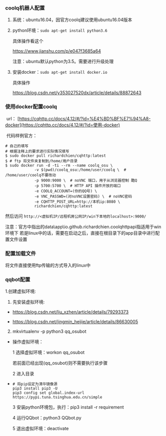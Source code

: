 ### coolq机器人配置

1. 系统：ubuntu16.04，因官方coolq建议使用ubuntu16.04版本

2. python环境：`sudo apt-get install python3.6`

   具体操作看这个

    https://www.jianshu.com/p/e047f3685a64 

   注意：ubuntu默认python为3.5。需要进行升级处理

3. 安装docker：`sudo apt-get install docker.io`

   具体操作

   https://blog.csdn.net/y353027520dx/article/details/88872643 

### 使用docker配置coolq

​	url： [https://cqhttp.cc/docs/4.12/#/?id=%E4%BD%BF%E7%94%A8-docker](https://cqhttp.cc/docs/4.12/#/?id=使用-docker) 

​	代码样例官方：

```shell
# 自己的填写
# 根据注释上的要求进行实际情况填写
$ sudo docker pull richardchien/cqhttp:latest
$ # ftp 将文件夹复制到/home/用户目录
$ sudo docker run -d -ti --rm --name coolq_osu \
             -v $(pwd)/coolq_osu:/home/user/coolq \  # /home/user/coolq不要改动
             -p 9000:9000 \  # noVNC 端口，用于从浏览器控制 酷Q
             -p 5700:5700 \  # HTTP API 插件开放的端口
             -e COOLQ_ACCOUNT=(你的QQ号) \
             -e VNC_PASSWD=(对noVNC设置密码) \  # noVNC密码
             -e CQHTTP_POST_URL=http://本机ip:8080 \
             richardchien/cqhttp:latest
```

然后访问 `http://<虚拟机IP/远程机房公网IP/win下本地的localhost>:9000/`

注意：官方中指出的data\app\io.github.richardchien.coolqhttpapi指适用于win环境下
若是linux中的话，需要在启动之后，直接在根目录下的app目录中进行配置文件设置

### 配置加载文件

将文件直接使用ftp传输的方式导入的linux中



### qqbot配置

1.创建虚拟环境: 

1) 先安装虚拟环境: 

- https://blog.csdn.net/liu_xzhen/article/details/79293373 

- https://blog.csdn.net/jingmin_heijie/article/details/86630005 

2) mkvirtualenv -p python3 qq_osubot

- 操作虚拟环境：

  1 选择虚拟环境：workon qq_osubot

  若前面已经出现(qq_osubot)则不需要执行该步骤

  

  2 进入目录	

- ```shell
  # 将pip设定为清华镜像源
  pip3 install pip3 -U
  pip3 config set global.index-url https://pypi.tuna.tsinghua.edu.cn/simple
  ```

  3 安装python环境包，执行：pip3 install -r requirement 

  4 运行QQbot：python3 QQbot.py

  5 退出虚拟环境：deactivate
  

​	